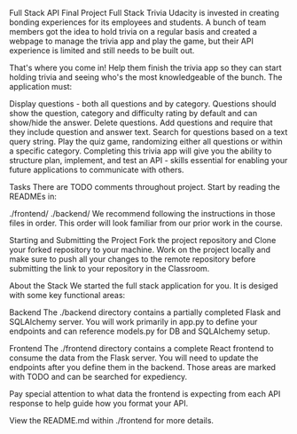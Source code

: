 Full Stack API Final Project
Full Stack Trivia
Udacity is invested in creating bonding experiences for its employees and students. A bunch of team members got the idea to hold trivia on a regular basis and created a webpage to manage the trivia app and play the game, but their API experience is limited and still needs to be built out.

That's where you come in! Help them finish the trivia app so they can start holding trivia and seeing who's the most knowledgeable of the bunch. The application must:

Display questions - both all questions and by category. Questions should show the question, category and difficulty rating by default and can show/hide the answer.
Delete questions.
Add questions and require that they include question and answer text.
Search for questions based on a text query string.
Play the quiz game, randomizing either all questions or within a specific category.
Completing this trivia app will give you the ability to structure plan, implement, and test an API - skills essential for enabling your future applications to communicate with others.

Tasks
There are TODO comments throughout project. Start by reading the READMEs in:

./frontend/
./backend/
We recommend following the instructions in those files in order. This order will look familiar from our prior work in the course.

Starting and Submitting the Project
Fork the project repository and Clone your forked repository to your machine. Work on the project locally and make sure to push all your changes to the remote repository before submitting the link to your repository in the Classroom.

About the Stack
We started the full stack application for you. It is desiged with some key functional areas:

Backend
The ./backend directory contains a partially completed Flask and SQLAlchemy server. You will work primarily in app.py to define your endpoints and can reference models.py for DB and SQLAlchemy setup.

Frontend
The ./frontend directory contains a complete React frontend to consume the data from the Flask server. You will need to update the endpoints after you define them in the backend. Those areas are marked with TODO and can be searched for expediency.

Pay special attention to what data the frontend is expecting from each API response to help guide how you format your API.

View the README.md within ./frontend for more details.
